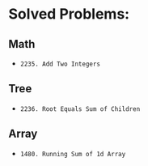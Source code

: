 # Solved Problems:

## Math
- `2235. Add Two Integers`

## Tree
- `2236. Root Equals Sum of Children`

## Array
- `1480. Running Sum of 1d Array`
